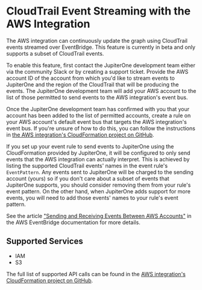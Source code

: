 # CloudTrail Event Streaming with the AWS Integration

The AWS integration can continuously update the graph using CloudTrail events
streamed over EventBridge. This feature is currently in beta and only supports a
subset of CloudTrail events.

To enable this feature, first contact the JupiterOne development team either via
the community Slack or by creating a support ticket. Provide the AWS account ID
of the account from which you'd like to stream events to JupiterOne and the
region of the CloudTrail that will be producing the events. The JupiterOne
development team will add your AWS account to the list of those permitted to
send events to the AWS integration's event bus.

Once the JupiterOne development team has confirmed with you that your account
has been added to the list of permitted accounts, create a rule on your AWS
account's default event bus that targets the AWS integration's event bus. If
you're unsure of how to do this, you can follow the instructions in [the AWS
integration's CloudFormation project on
GitHub](https://github.com/JupiterOne/jupiterone-aws-cloudformation#jupiterone-aws-cloudformation).

If you set up your event rule to send events to JupiterOne using the
CloudFormation provided by JupiterOne, it will be configured to only send events
that the AWS integration can actually interpret. This is achieved by listing the
supported CloudTrail events' names in the event rule's `EventPattern`. Any
events sent to JupiterOne will be charged to the sending account (yours) so if
you don't care about a subset of events that JupiterOne supports, you should
consider removing them from your rule's event pattern. On the other hand, when
JupiterOne adds support for more events, you will need to add those events'
names to your rule's event pattern.

See the article ["Sending and Receiving Events Between AWS Accounts"][1] in the
AWS EventBridge documentation for more details.

## Supported Services

- IAM
- S3

The full list of supported API calls can be found in the [AWS integration's
CloudFormation project on
GitHub][2].

[1]: https://docs.aws.amazon.com/eventbridge/latest/userguide/eventbridge-cross-account-event-delivery.html
[2]: https://github.com/JupiterOne/jupiterone-aws-cloudformation#supported-events
